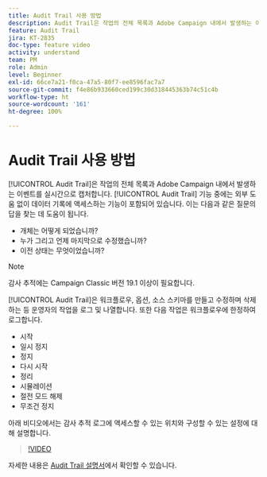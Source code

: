```yaml
---
title: Audit Trail 사용 방법
description: Audit Trail은 작업의 전체 목록과 Adobe Campaign 내에서 발생하는 이벤트를 실시간으로 캡처합니다.
feature: Audit Trail
jira: KT-2835
doc-type: feature video
activity: understand
team: PM
role: Admin
level: Beginner
exl-id: 66ce7a21-f0ca-47a5-80f7-ee8596fac7a7
source-git-commit: f4e86b933660ced199c30d318445363b74c51c4b
workflow-type: ht
source-wordcount: '161'
ht-degree: 100%

---
```


# Audit Trail 사용 방법

[!UICONTROL Audit Trail]은 작업의 전체 목록과 Adobe Campaign 내에서 발생하는 이벤트를 실시간으로 캡처합니다. [!UICONTROL Audit Trail] 기능 중에는 외부 도움 없이 데이터 기록에 액세스하는 기능이 포함되어 있습니다. 이는 다음과 같은 질문의 답을 찾는 데 도움이 됩니다.

* 개체는 어떻게 되었습니까?
* 누가 그리고 언제 마지막으로 수정했습니까?
* 이전 상태는 무엇이었습니까?

>[!NOTE]
>
>감사 추적에는 Campaign Classic 버전 19.1 이상이 필요합니다.

[!UICONTROL Audit Trail]은 워크플로우, 옵션, 소스 스키마를 만들고 수정하며 삭제하는 등 운영자의 작업을 로그 및 나열합니다. 또한 다음 작업은 워크플로우에 한정하여 로그합니다.

* 시작
* 일시 정지
* 정지
* 다시 시작
* 정리
* 시뮬레이션
* 절전 모드 해제
* 무조건 정지

아래 비디오에서는 감사 추적 로그에 액세스할 수 있는 위치와 구성할 수 있는 설정에 대해 설명합니다.

>[!VIDEO](https://video.tv.adobe.com/v/27425?quality=12&learn=on)

자세한 내용은 [Audit Trail 설명서](https://experienceleague.adobe.com/docs/campaign-classic/using/monitoring-campaign-classic/production-procedures/audit-trail.html?lang=ko)에서 확인할 수 있습니다.
